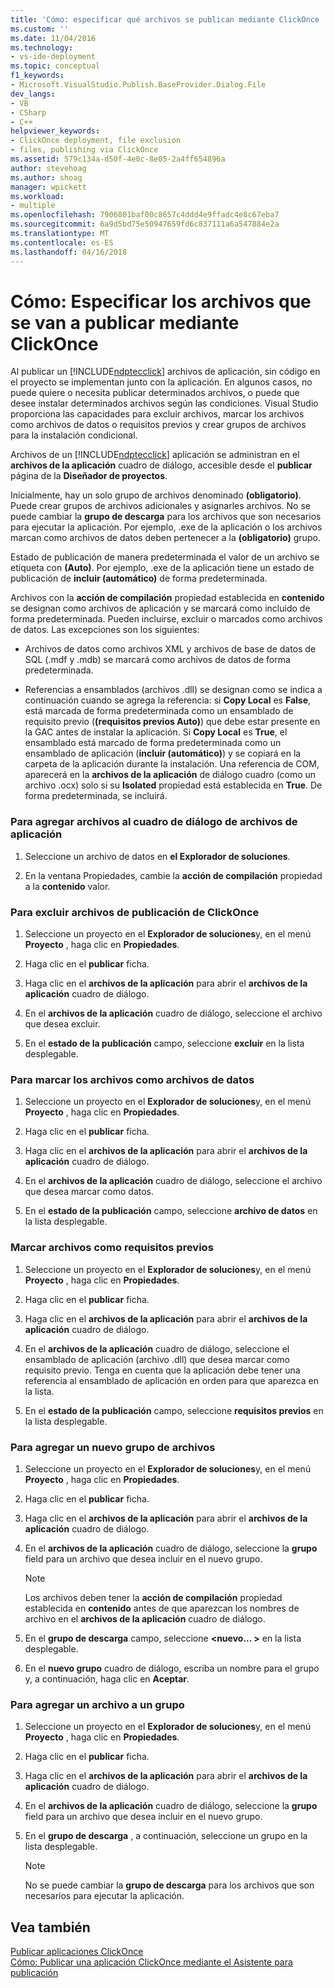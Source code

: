 ```yaml
---
title: 'Cómo: especificar qué archivos se publican mediante ClickOnce | Documentos de Microsoft'
ms.custom: ''
ms.date: 11/04/2016
ms.technology:
- vs-ide-deployment
ms.topic: conceptual
f1_keywords:
- Microsoft.VisualStudio.Publish.BaseProvider.Dialog.File
dev_langs:
- VB
- CSharp
- C++
helpviewer_keywords:
- ClickOnce deployment, file exclusion
- files, publishing via ClickOnce
ms.assetid: 579c134a-d50f-4e0c-8e05-2a4ff654896a
author: stevehoag
ms.author: shoag
manager: wpickett
ms.workload:
- multiple
ms.openlocfilehash: 7906801baf00c8657c4ddd4e9ffadc4e8c67eba7
ms.sourcegitcommit: 6a9d5bd75e50947659fd6c837111a6a547884e2a
ms.translationtype: MT
ms.contentlocale: es-ES
ms.lasthandoff: 04/16/2018
---
```

# <a name="how-to-specify-which-files-are-published-by-clickonce"></a>Cómo: Especificar los archivos que se van a publicar mediante ClickOnce
Al publicar un [!INCLUDE[ndptecclick](../deployment/includes/ndptecclick_md.md)] archivos de aplicación, sin código en el proyecto se implementan junto con la aplicación. En algunos casos, no puede quiere o necesita publicar determinados archivos, o puede que desee instalar determinados archivos según las condiciones. Visual Studio proporciona las capacidades para excluir archivos, marcar los archivos como archivos de datos o requisitos previos y crear grupos de archivos para la instalación condicional.  
  
 Archivos de un [!INCLUDE[ndptecclick](../deployment/includes/ndptecclick_md.md)] aplicación se administran en el **archivos de la aplicación** cuadro de diálogo, accesible desde el **publicar** página de la **Diseñador de proyectos**.  
  
 Inicialmente, hay un solo grupo de archivos denominado **(obligatorio)**. Puede crear grupos de archivos adicionales y asignarles archivos. No se puede cambiar la **grupo de descarga** para los archivos que son necesarios para ejecutar la aplicación. Por ejemplo, .exe de la aplicación o los archivos marcan como archivos de datos deben pertenecer a la **(obligatorio)** grupo.  
  
 Estado de publicación de manera predeterminada el valor de un archivo se etiqueta con **(Auto)**. Por ejemplo, .exe de la aplicación tiene un estado de publicación de **incluir (automático)** de forma predeterminada.  
  
 Archivos con la **acción de compilación** propiedad establecida en **contenido** se designan como archivos de aplicación y se marcará como incluido de forma predeterminada. Pueden incluirse, excluir o marcados como archivos de datos. Las excepciones son los siguientes:  
  
-   Archivos de datos como archivos XML y archivos de base de datos de SQL (.mdf y .mdb) se marcará como archivos de datos de forma predeterminada.  
  
-   Referencias a ensamblados (archivos .dll) se designan como se indica a continuación cuando se agrega la referencia: si **Copy Local** es **False**, está marcada de forma predeterminada como un ensamblado de requisito previo (**(requisitos previos Auto)**) que debe estar presente en la GAC antes de instalar la aplicación. Si **Copy Local** es **True**, el ensamblado está marcado de forma predeterminada como un ensamblado de aplicación (**incluir (automático)**) y se copiará en la carpeta de la aplicación durante la instalación. Una referencia de COM, aparecerá en la **archivos de la aplicación** de diálogo cuadro (como un archivo .ocx) solo si su **Isolated** propiedad está establecida en **True**. De forma predeterminada, se incluirá.  
  
### <a name="to-add-files-to-the-application-files-dialog-box"></a>Para agregar archivos al cuadro de diálogo de archivos de aplicación  
  
1.  Seleccione un archivo de datos en **el Explorador de soluciones**.  
  
2.  En la ventana Propiedades, cambie la **acción de compilación** propiedad a la **contenido** valor.  
  
### <a name="to-exclude-files-from-clickonce-publishing"></a>Para excluir archivos de publicación de ClickOnce  
  
1.  Seleccione un proyecto en el **Explorador de soluciones**y, en el menú **Proyecto** , haga clic en **Propiedades**.  
  
2.  Haga clic en el **publicar** ficha.  
  
3.  Haga clic en el **archivos de la aplicación** para abrir el **archivos de la aplicación** cuadro de diálogo.  
  
4.  En el **archivos de la aplicación** cuadro de diálogo, seleccione el archivo que desea excluir.  
  
5.  En el **estado de la publicación** campo, seleccione **excluir** en la lista desplegable.  
  
### <a name="to-mark-files-as-data-files"></a>Para marcar los archivos como archivos de datos  
  
1.  Seleccione un proyecto en el **Explorador de soluciones**y, en el menú **Proyecto** , haga clic en **Propiedades**.  
  
2.  Haga clic en el **publicar** ficha.  
  
3.  Haga clic en el **archivos de la aplicación** para abrir el **archivos de la aplicación** cuadro de diálogo.  
  
4.  En el **archivos de la aplicación** cuadro de diálogo, seleccione el archivo que desea marcar como datos.  
  
5.  En el **estado de la publicación** campo, seleccione **archivo de datos** en la lista desplegable.  
  
### <a name="to-mark-files-as-prerequisites"></a>Marcar archivos como requisitos previos  
  
1.  Seleccione un proyecto en el **Explorador de soluciones**y, en el menú **Proyecto** , haga clic en **Propiedades**.  
  
2.  Haga clic en el **publicar** ficha.  
  
3.  Haga clic en el **archivos de la aplicación** para abrir el **archivos de la aplicación** cuadro de diálogo.  
  
4.  En el **archivos de la aplicación** cuadro de diálogo, seleccione el ensamblado de aplicación (archivo .dll) que desea marcar como requisito previo. Tenga en cuenta que la aplicación debe tener una referencia al ensamblado de aplicación en orden para que aparezca en la lista.  
  
5.  En el **estado de la publicación** campo, seleccione **requisitos previos** en la lista desplegable.  
  
### <a name="to-add-a-new-file-group"></a>Para agregar un nuevo grupo de archivos  
  
1.  Seleccione un proyecto en el **Explorador de soluciones**y, en el menú **Proyecto** , haga clic en **Propiedades**.  
  
2.  Haga clic en el **publicar** ficha.  
  
3.  Haga clic en el **archivos de la aplicación** para abrir el **archivos de la aplicación** cuadro de diálogo.  
  
4.  En el **archivos de la aplicación** cuadro de diálogo, seleccione la **grupo** field para un archivo que desea incluir en el nuevo grupo.  
  
    > [!NOTE]
    >  Los archivos deben tener la **acción de compilación** propiedad establecida en **contenido** antes de que aparezcan los nombres de archivo en el **archivos de la aplicación** cuadro de diálogo.  
  
5.  En el **grupo de descarga** campo, seleccione  **\<nuevo... >** en la lista desplegable.  
  
6.  En el **nuevo grupo** cuadro de diálogo, escriba un nombre para el grupo y, a continuación, haga clic en **Aceptar**.  
  
### <a name="to-add-a-file-to-a-group"></a>Para agregar un archivo a un grupo  
  
1.  Seleccione un proyecto en el **Explorador de soluciones**y, en el menú **Proyecto** , haga clic en **Propiedades**.  
  
2.  Haga clic en el **publicar** ficha.  
  
3.  Haga clic en el **archivos de la aplicación** para abrir el **archivos de la aplicación** cuadro de diálogo.  
  
4.  En el **archivos de la aplicación** cuadro de diálogo, seleccione la **grupo** field para un archivo que desea incluir en el nuevo grupo.  
  
5.  En el **grupo de descarga** , a continuación, seleccione un grupo en la lista desplegable.  
  
    > [!NOTE]
    >  No se puede cambiar la **grupo de descarga** para los archivos que son necesarios para ejecutar la aplicación.  
  
## <a name="see-also"></a>Vea también  
 [Publicar aplicaciones ClickOnce](../deployment/publishing-clickonce-applications.md)   
 [Cómo: Publicar una aplicación ClickOnce mediante el Asistente para publicación](../deployment/how-to-publish-a-clickonce-application-using-the-publish-wizard.md)